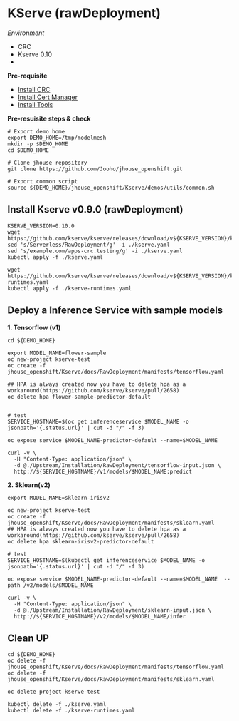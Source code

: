 # KServe (rawDeployment)

*Environment*
- CRC
- Kserve 0.10
- 
**Pre-requisite**
- [Install CRC](../ETC/CRC.md)
- [Install Cert Manager](../ETC/CertManager.md)
- [Install Tools](../ETC/ToolBinary.md)

**Pre-resuisite steps & check**
~~~
# Export demo home
export DEMO_HOME=/tmp/modelmesh
mkdir -p $DEMO_HOME
cd $DEMO_HOME

# Clone jhouse repository
git clone https://github.com/Jooho/jhouse_openshift.git

# Export common script
source ${DEMO_HOME}/jhouse_openshift/Kserve/demos/utils/common.sh
~~~


## Install Kserve v0.9.0 (rawDeployment)
~~~
KSERVE_VERSION=0.10.0
wget https://github.com/kserve/kserve/releases/download/v${KSERVE_VERSION}/kserve.yaml
sed 's/Serverless/RawDeployment/g' -i ./kserve.yaml
sed 's/example.com/apps-crc.testing/g' -i ./kserve.yaml
kubectl apply -f ./kserve.yaml

wget https://github.com/kserve/kserve/releases/download/v${KSERVE_VERSION}/kserve-runtimes.yaml
kubectl apply -f ./kserve-runtimes.yaml
~~~

## Deploy a Inference Service with sample models
**1. Tensorflow (v1)**
~~~
cd ${DEMO_HOME}

export MODEL_NAME=flower-sample
oc new-project kserve-test
oc create -f jhouse_openshift/Kserve/docs/RawDeployment/manifests/tensorflow.yaml

## HPA is always created now you have to delete hpa as a workaround(https://github.com/kserve/kserve/pull/2658)
oc delete hpa flower-sample-predictor-default


# test
SERVICE_HOSTNAME=$(oc get inferenceservice $MODEL_NAME -o jsonpath='{.status.url}' | cut -d "/" -f 3)

oc expose service $MODEL_NAME-predictor-default --name=$MODEL_NAME  

curl -v \
  -H "Content-Type: application/json" \
  -d @./Upstream/Installation/RawDeployment/tensorflow-input.json \
  http://${SERVICE_HOSTNAME}/v1/models/$MODEL_NAME:predict
~~~

**2. Sklearn(v2)**
~~~
export MODEL_NAME=sklearn-irisv2

oc new-project kserve-test
oc create -f jhouse_openshift/Kserve/docs/RawDeployment/manifests/sklearn.yaml
## HPA is always created now you have to delete hpa as a workaround(https://github.com/kserve/kserve/pull/2658)
oc delete hpa sklearn-irisv2-predictor-default

# test
SERVICE_HOSTNAME=$(kubectl get inferenceservice $MODEL_NAME -o jsonpath='{.status.url}' | cut -d "/" -f 3)

oc expose service $MODEL_NAME-predictor-default --name=$MODEL_NAME  --path /v2/models/$MODEL_NAME

curl -v \
  -H "Content-Type: application/json" \
  -d @./Upstream/Installation/RawDeployment/sklearn-input.json \
  http://${SERVICE_HOSTNAME}/v2/models/$MODEL_NAME/infer
~~~



## Clean UP
~~~
cd ${DEMO_HOME}
oc delete -f jhouse_openshift/Kserve/docs/RawDeployment/manifests/tensorflow.yaml
oc delete -f jhouse_openshift/Kserve/docs/RawDeployment/manifests/sklearn.yaml

oc delete project kserve-test

kubectl delete -f ./kserve.yaml
kubectl delete -f ./kserve-runtimes.yaml
~~~

